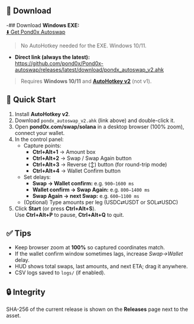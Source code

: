 ## 🔽 Download

-## Download
**Windows EXE:**  
[⬇️ Get Pond0x Autoswap](https://github.com/<owner>/<repo>/releases/latest/download/pondx_autoswap_v2.exe)

> No AutoHotkey needed for the EXE. Windows 10/11.

- **Direct link (always the latest):**  
  https://github.com/pond0x/Pond0x-autoswap/releases/latest/download/pondx_autoswap_v2.ahk

> Requires **Windows 10/11** and **[AutoHotkey v2](https://www.autohotkey.com/)** (not v1).

## 🚀 Quick Start

1) Install **AutoHotkey v2**.  
2) Download `pondx_autoswap_v2.ahk` (link above) and double-click it.
3) Open **pond0x.com/swap/solana** in a desktop browser (100% zoom), connect your wallet.
4) In the control panel:
   - Capture points:
     - **Ctrl+Alt+1** → Amount box  
     - **Ctrl+Alt+2** → Swap / Swap Again button  
     - **Ctrl+Alt+3** → Reverse (↕) button (for round-trip mode)  
     - **Ctrl+Alt+4** → Wallet Confirm button
   - Set delays:
     - **Swap → Wallet confirm:** e.g. `900–1600 ms`
     - **Wallet confirm → Swap Again:** e.g. `800–1400 ms`
     - **Swap Again → next Swap:** e.g. `600–1100 ms`
   - (Optional) Type amounts per leg (USDC⇄USDT or SOL⇄USDC)
5) Click **Start** (or press **Ctrl+Alt+S**).  
   Use **Ctrl+Alt+P** to pause, **Ctrl+Alt+Q** to quit.

## ✅ Tips

- Keep browser zoom at **100%** so captured coordinates match.
- If the wallet confirm window sometimes lags, increase *Swap→Wallet* delay.
- HUD shows total swaps, last amounts, and next ETA; drag it anywhere.
- CSV logs saved to `logs/` (if enabled).

## 🔒 Integrity

SHA-256 of the current release is shown on the **Releases** page next to the asset.
